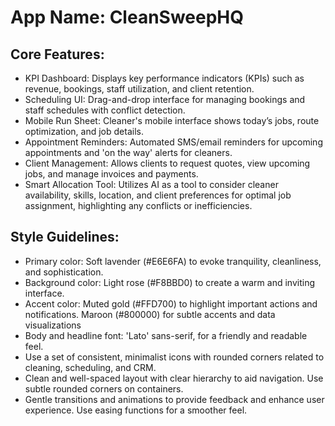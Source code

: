 # **App Name**: CleanSweepHQ

## Core Features:

- KPI Dashboard: Displays key performance indicators (KPIs) such as revenue, bookings, staff utilization, and client retention.
- Scheduling UI: Drag-and-drop interface for managing bookings and staff schedules with conflict detection.
- Mobile Run Sheet: Cleaner's mobile interface shows today’s jobs, route optimization, and job details.
- Appointment Reminders: Automated SMS/email reminders for upcoming appointments and 'on the way' alerts for cleaners.
- Client Management: Allows clients to request quotes, view upcoming jobs, and manage invoices and payments.
- Smart Allocation Tool: Utilizes AI as a tool to consider cleaner availability, skills, location, and client preferences for optimal job assignment, highlighting any conflicts or inefficiencies.

## Style Guidelines:

- Primary color: Soft lavender (#E6E6FA) to evoke tranquility, cleanliness, and sophistication.
- Background color: Light rose (#F8BBD0) to create a warm and inviting interface.
- Accent color: Muted gold (#FFD700) to highlight important actions and notifications. Maroon (#800000) for subtle accents and data visualizations
- Body and headline font: 'Lato' sans-serif, for a friendly and readable feel.
- Use a set of consistent, minimalist icons with rounded corners related to cleaning, scheduling, and CRM.
- Clean and well-spaced layout with clear hierarchy to aid navigation. Use subtle rounded corners on containers.
- Gentle transitions and animations to provide feedback and enhance user experience. Use easing functions for a smoother feel.
